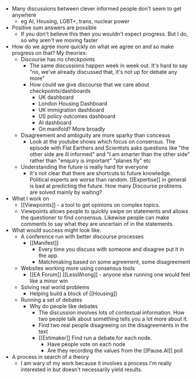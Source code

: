 - Many discussions between clever informed people don't seem to get anywhere
	- eg AI, Housing, LGBT+, trans, nuclear power
- Positive sum answers are possible
	- If you don't believe this then you wouldn't expect progress. But I do, so why aren't we moving faster
- How do we agree more quickly on what we agree on and so make progress on that? My theories:
	- Discourse has no checkpoints
		- The same discussions happen week in week out. It's hard to say "no, we've already discussed that, it's not up for debate any more"
		- How could we give discourse that we care about checkpoints/dashboards
			- UK dashboard
			- London Housing Dashboard
			- UK immigration dashboard
			- US policy outcomes dashboard
			- AI dashboard
			- On manifold? More broadly
	- Disagreement and ambiguity are more sparky than concesus
		- Look at the youtube shows which focus on consensus. The episode with Flat Earthers and Scientists asks questions like "the other side are ill informed" and "I am smarter than the other side" rather than "enquiry is important" "planes fly" etc
	- Understanding the future is really hard for everyone
		- It's not clear that there are shortcuts to future knowledge. Political experts are worse than random. [[Expertise]] in general is bad at predicting the future. How many Discourse problems are solved mainly by waiting?
- What I work on
	- [[Viewpoints]] - a tool to get opinions on complex topics.
	- Viewpoints allows people to quickly swipe on statements and allows the questioner to find consensus. Likewise people can make comments to say what  they are uncertain of in the statements.
- What would success might look like.
	- A conference run with better discourse processes
		- [[Manifest]]
			- Every time you discuss with someone and disagree put it in the app.
			- Matchmaking based on some agreement, some disagreement
	- Websites working more using consensus tools
		- [[EA Forum]] [[LessWrong]] - anyone else running one would feel like a minor win
	- Solving real world problems
		- Helping build a block of [[Housing]]
	- Running a set of debates
		- Why do people like debates
			- The discussion involves lots of contextual information. How two people talk about something tells you a lot more about it.
			- Find two real people disagreeing on the disagreements in the text
			- [[Estimaker]] Find run a debate for each node.
				- Have people vote on each node
				- Are they recording the values from the [[Pause.AI]] poll
- A process in search of a theory
	- I am wary of my work because it involves a process I'm really interested in but doesn't necessarily yield results.